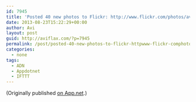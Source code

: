 ```yaml
---
id: 7945
title: 'Posted 40 new photos to Flickr: http://www.flickr.com/photos/avi4now/'
date: 2013-08-23T15:22:29+00:00
author: Avi
layout: post
guid: http://aviflax.com/?p=7945
permalink: /post/posted-40-new-photos-to-flickr-httpwww-flickr-comphotosavi4now-3/
categories:
  - none
tags:
  - ADN
  - Appdotnet
  - IFTTT
---
```

(Originally published [on App.net](http://alpha.app.net/aviflax/post/9651328).)